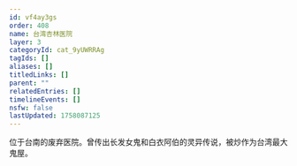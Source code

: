 ```yaml
---
id: vf4ay3gs
order: 408
name: 台湾杏林医院
layer: 3
categoryId: cat_9yUWRRAg
tagIds: []
aliases: []
titledLinks: []
parent: ""
relatedEntries: []
timelineEvents: []
nsfw: false
lastUpdated: 1758087125
---
```


位于台南的废弃医院。曾传出长发女鬼和白衣阿伯的灵异传说，被炒作为台湾最大鬼屋。